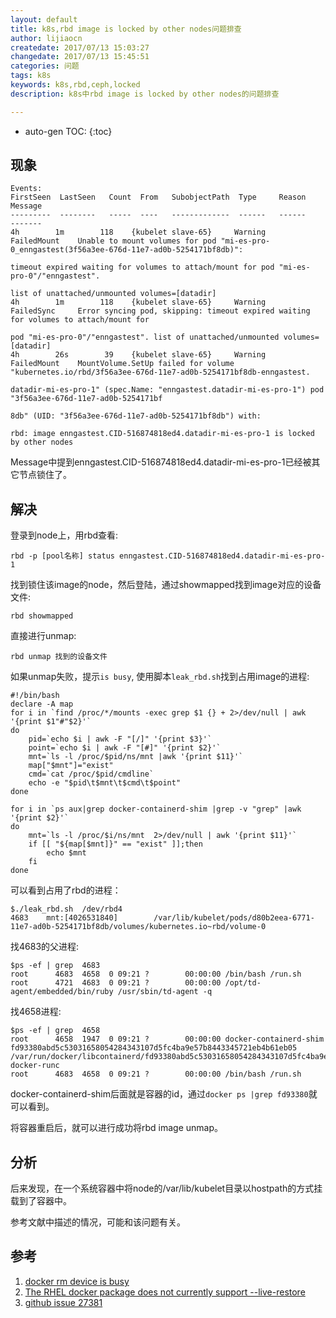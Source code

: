 ```yaml
---
layout: default
title: k8s,rbd image is locked by other nodes问题排查
author: lijiaocn
createdate: 2017/07/13 15:03:27
changedate: 2017/07/13 15:45:51
categories: 问题
tags: k8s
keywords: k8s,rbd,ceph,locked
description: k8s中rbd image is locked by other nodes的问题排查

---
```


* auto-gen TOC:
{:toc}

## 现象 

	Events:
	FirstSeen  LastSeen   Count  From   SubobjectPath  Type     Reason          Message
	---------  --------   -----  ----   -------------  ------   ------          -------
	4h        1m        118    {kubelet slave-65}     Warning    FailedMount    Unable to mount volumes for pod "mi-es-pro-0_enngastest(3f56a3ee-676d-11e7-ad0b-5254171bf8db)": 
	                                                                            timeout expired waiting for volumes to attach/mount for pod "mi-es-pro-0"/"enngastest".
	                                                                            list of unattached/unmounted volumes=[datadir]
	4h        1m        118    {kubelet slave-65}     Warning    FailedSync     Error syncing pod, skipping: timeout expired waiting for volumes to attach/mount for 
	                                                                            pod "mi-es-pro-0"/"enngastest". list of unattached/unmounted volumes=[datadir]
	4h        26s        39    {kubelet slave-65}     Warning    FailedMount    MountVolume.SetUp failed for volume "kubernetes.io/rbd/3f56a3ee-676d-11e7-ad0b-5254171bf8db-enngastest.
	                                                                            datadir-mi-es-pro-1" (spec.Name: "enngastest.datadir-mi-es-pro-1") pod "3f56a3ee-676d-11e7-ad0b-5254171bf
	                                                                            8db" (UID: "3f56a3ee-676d-11e7-ad0b-5254171bf8db") with: 
	                                                                            rbd: image enngastest.CID-516874818ed4.datadir-mi-es-pro-1 is locked by other nodes

Message中提到enngastest.CID-516874818ed4.datadir-mi-es-pro-1已经被其它节点锁住了。

## 解决

登录到node上，用rbd查看:

	rbd -p [pool名称] status enngastest.CID-516874818ed4.datadir-mi-es-pro-1

找到锁住该image的node，然后登陆，通过showmapped找到image对应的设备文件:

	rbd showmapped

直接进行unmap:

	rbd unmap 找到的设备文件

如果unmap失败，提示`is busy`, 使用脚本`leak_rbd.sh`找到占用image的进程:

	#!/bin/bash
	declare -A map
	for i in `find /proc/*/mounts -exec grep $1 {} + 2>/dev/null | awk '{print $1"#"$2}'`
	do
		pid=`echo $i | awk -F "[/]" '{print $3}'`
		point=`echo $i | awk -F "[#]" '{print $2}'`
		mnt=`ls -l /proc/$pid/ns/mnt |awk '{print $11}'`
		map["$mnt"]="exist"
		cmd=`cat /proc/$pid/cmdline`
		echo -e "$pid\t$mnt\t$cmd\t$point"
	done
	
	for i in `ps aux|grep docker-containerd-shim |grep -v "grep" |awk '{print $2}'`
	do
		mnt=`ls -l /proc/$i/ns/mnt  2>/dev/null | awk '{print $11}'`
		if [[ "${map[$mnt]}" == "exist" ]];then
			echo $mnt
		fi
	done
 
可以看到占用了rbd的进程：

	$./leak_rbd.sh  /dev/rbd4
	4683	mnt:[4026531840]		/var/lib/kubelet/pods/d80b2eea-6771-11e7-ad0b-5254171bf8db/volumes/kubernetes.io~rbd/volume-0

找4683的父进程:

	$ps -ef | grep  4683
	root      4683  4658  0 09:21 ?        00:00:00 /bin/bash /run.sh
	root      4721  4683  0 09:21 ?        00:00:00 /opt/td-agent/embedded/bin/ruby /usr/sbin/td-agent -q
	
找4658进程:

	$ps -ef | grep  4658
	root      4658  1947  0 09:21 ?        00:00:00 docker-containerd-shim fd93380abd5c53031658054284343107d5fc4ba9e57b8443345721eb4b61eb05 /var/run/docker/libcontainerd/fd93380abd5c53031658054284343107d5fc4ba9e57b8443345721eb4b61eb05 docker-runc
	root      4683  4658  0 09:21 ?        00:00:00 /bin/bash /run.sh

docker-containerd-shim后面就是容器的id，通过`docker ps |grep fd93380`就可以看到。

将容器重启后，就可以进行成功将rbd image unmap。

## 分析

后来发现，在一个系统容器中将node的/var/lib/kubelet目录以hostpath的方式挂载到了容器中。

参考文献中描述的情况，可能和该问题有关。

## 参考

1. [docker rm device is busy][1]
2. [The RHEL docker package does not currently support --live-restore][2]
3. [github issue 27381][3]

[1]: http://www.lijiaocn.com/2017/07/11/2017-07-10-docker-rm-device-is-busy.html  "docker rm device is busy" 
[2]: https://access.redhat.com/articles/2938171 "The RHEL docker package does not currently support --live-restore"
[3]: https://github.com/moby/moby/issues/27381  "github issue 27381" 
